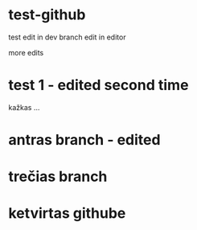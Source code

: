 test-github
===========
test edit in dev branch edit in editor

more edits

# test 1 - edited second time
kažkas ...

# antras branch - edited

# trečias branch

# ketvirtas githube
